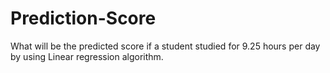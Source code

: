 # Prediction-Score
What will be the predicted score if a student studied for 9.25 hours per day by using Linear regression algorithm.
